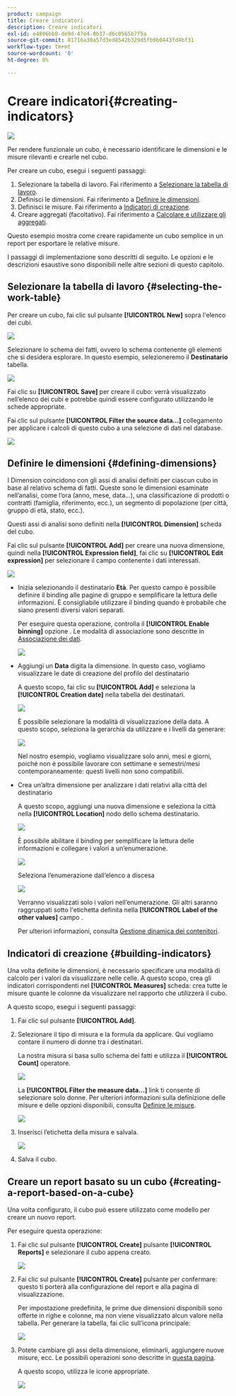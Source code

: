 ```yaml
---
product: campaign
title: Creare indicatori
description: Creare indicatori
exl-id: e4806bb8-de9d-47e4-8b37-d6c0565b7f5a
source-git-commit: 81716a30a57d3ed8542b329d5fb9b0443fd4bf31
workflow-type: tm+mt
source-wordcount: '0'
ht-degree: 0%

---
```


# Creare indicatori{#creating-indicators}

![](../../assets/common.svg)

Per rendere funzionale un cubo, è necessario identificare le dimensioni e le misure rilevanti e crearle nel cubo.

Per creare un cubo, esegui i seguenti passaggi:

1. Selezionare la tabella di lavoro. Fai riferimento a [Selezionare la tabella di lavoro](#selecting-the-work-table).
1. Definisci le dimensioni. Fai riferimento a [Definire le dimensioni](#defining-dimensions).
1. Definisci le misure. Fai riferimento a [Indicatori di creazione](#building-indicators).
1. Creare aggregati (facoltativo). Fai riferimento a [Calcolare e utilizzare gli aggregati](../../reporting/using/concepts-and-methodology.md#calculating-and-using-aggregates).

Questo esempio mostra come creare rapidamente un cubo semplice in un report per esportare le relative misure.

I passaggi di implementazione sono descritti di seguito. Le opzioni e le descrizioni esaustive sono disponibili nelle altre sezioni di questo capitolo.

## Selezionare la tabella di lavoro {#selecting-the-work-table}

Per creare un cubo, fai clic sul pulsante **[!UICONTROL New]** sopra l&#39;elenco dei cubi.

![](assets/s_advuser_cube_create.png)

Selezionare lo schema dei fatti, ovvero lo schema contenente gli elementi che si desidera esplorare. In questo esempio, selezioneremo il **Destinatario** tabella.

![](assets/s_advuser_cube_wz_02.png)

Fai clic su **[!UICONTROL Save]** per creare il cubo: verrà visualizzato nell’elenco dei cubi e potrebbe quindi essere configurato utilizzando le schede appropriate.

Fai clic sul pulsante **[!UICONTROL Filter the source data...]** collegamento per applicare i calcoli di questo cubo a una selezione di dati nel database.

![](assets/s_advuser_cube_wz_03.png)

## Definire le dimensioni {#defining-dimensions}

I Dimension coincidono con gli assi di analisi definiti per ciascun cubo in base al relativo schema di fatti. Queste sono le dimensioni esaminate nell’analisi, come l’ora (anno, mese, data...), una classificazione di prodotti o contratti (famiglia, riferimento, ecc.), un segmento di popolazione (per città, gruppo di età, stato, ecc.).

Questi assi di analisi sono definiti nella **[!UICONTROL Dimension]** scheda del cubo.

Fai clic sul pulsante **[!UICONTROL Add]** per creare una nuova dimensione, quindi nella **[!UICONTROL Expression field]**, fai clic su **[!UICONTROL Edit expression]** per selezionare il campo contenente i dati interessati.

![](assets/s_advuser_cube_wz_04.png)

* Inizia selezionando il destinatario **Età**. Per questo campo è possibile definire il binding alle pagine di gruppo e semplificare la lettura delle informazioni. È consigliabile utilizzare il binding quando è probabile che siano presenti diversi valori separati.

   Per eseguire questa operazione, controlla il **[!UICONTROL Enable binning]** opzione . Le modalità di associazione sono descritte in [Associazione dei dati](../../reporting/using/concepts-and-methodology.md#data-binning).

   ![](assets/s_advuser_cube_wz_05.png)

* Aggiungi un **Data** digita la dimensione. In questo caso, vogliamo visualizzare le date di creazione del profilo del destinatario

   A questo scopo, fai clic su **[!UICONTROL Add]** e seleziona la **[!UICONTROL Creation date]** nella tabella dei destinatari.

   ![](assets/s_advuser_cube_wz_06.png)

   È possibile selezionare la modalità di visualizzazione della data. A questo scopo, seleziona la gerarchia da utilizzare e i livelli da generare:

   ![](assets/s_advuser_cube_wz_07.png)

   Nel nostro esempio, vogliamo visualizzare solo anni, mesi e giorni, poiché non è possibile lavorare con settimane e semestri/mesi contemporaneamente: questi livelli non sono compatibili.

* Crea un’altra dimensione per analizzare i dati relativi alla città del destinatario

   A questo scopo, aggiungi una nuova dimensione e seleziona la città nella **[!UICONTROL Location]** nodo dello schema destinatario.

   ![](assets/s_advuser_cube_wz_08.png)

   È possibile abilitare il binding per semplificare la lettura delle informazioni e collegare i valori a un’enumerazione.

   ![](assets/s_advuser_cube_wz_09.png)

   Seleziona l’enumerazione dall’elenco a discesa

   ![](assets/s_advuser_cube_wz_10.png)

   Verranno visualizzati solo i valori nell’enumerazione. Gli altri saranno raggruppati sotto l&#39;etichetta definita nella **[!UICONTROL Label of the other values]** campo .

   Per ulteriori informazioni, consulta [Gestione dinamica dei contenitori](../../reporting/using/concepts-and-methodology.md#dynamically-managing-bins).

## Indicatori di creazione {#building-indicators}

Una volta definite le dimensioni, è necessario specificare una modalità di calcolo per i valori da visualizzare nelle celle. A questo scopo, crea gli indicatori corrispondenti nel **[!UICONTROL Measures]** scheda: crea tutte le misure quante le colonne da visualizzare nel rapporto che utilizzerà il cubo.

A questo scopo, esegui i seguenti passaggi:

1. Fai clic sul pulsante **[!UICONTROL Add]**.
1. Selezionare il tipo di misura e la formula da applicare. Qui vogliamo contare il numero di donne tra i destinatari.

   La nostra misura si basa sullo schema dei fatti e utilizza il **[!UICONTROL Count]** operatore.

   ![](assets/s_advuser_cube_wz_11.png)

   La **[!UICONTROL Filter the measure data...]** link ti consente di selezionare solo donne. Per ulteriori informazioni sulla definizione delle misure e delle opzioni disponibili, consulta [Definire le misure](../../reporting/using/concepts-and-methodology.md#defining-measures).

   ![](assets/s_advuser_cube_wz_12.png)

1. Inserisci l’etichetta della misura e salvala.

   ![](assets/s_advuser_cube_wz_13.png)

1. Salva il cubo.

## Creare un report basato su un cubo {#creating-a-report-based-on-a-cube}

Una volta configurato, il cubo può essere utilizzato come modello per creare un nuovo report.

Per eseguire questa operazione:

1. Fai clic sul pulsante **[!UICONTROL Create]** pulsante **[!UICONTROL Reports]** e selezionare il cubo appena creato.

   ![](assets/s_advuser_cube_wz_14.png)

1. Fai clic sul pulsante **[!UICONTROL Create]** pulsante per confermare: questo ti porterà alla configurazione del report e alla pagina di visualizzazione.

   Per impostazione predefinita, le prime due dimensioni disponibili sono offerte in righe e colonne, ma non viene visualizzato alcun valore nella tabella. Per generare la tabella, fai clic sull’icona principale:

   ![](assets/s_advuser_cube_wz_15.png)

1. Potete cambiare gli assi della dimensione, eliminarli, aggiungere nuove misure, ecc. Le possibili operazioni sono descritte in [questa pagina](../../reporting/using/using-cubes-to-explore-data.md).

   A questo scopo, utilizza le icone appropriate.

   ![](assets/s_advuser_cube_wz_16.png)

